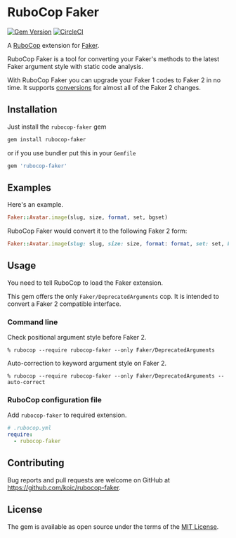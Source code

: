 # RuboCop Faker

[![Gem Version](https://badge.fury.io/rb/rubocop-faker.svg)](https://badge.fury.io/rb/rubocop-faker)
[![CircleCI](https://circleci.com/gh/koic/rubocop-faker.svg?style=svg)](https://circleci.com/gh/koic/rubocop-faker)

A [RuboCop](https://github.com/rubocop-hq/rubocop) extension for [Faker](https://github.com/faker-ruby/faker).

RuboCop Faker is a tool for converting your Faker's methods to the latest Faker argument style with static code analysis.

With RuboCop Faker you can upgrade your Faker 1 codes to Faker 2 in no time. It supports [conversions](https://github.com/koic/rubocop-faker/blob/master/config/default.yml) for almost all of the Faker 2 changes.

## Installation

Just install the `rubocop-faker` gem

```sh
gem install rubocop-faker
```

or if you use bundler put this in your `Gemfile`

```ruby
gem 'rubocop-faker'
```

## Examples

Here's an example.

```ruby
Faker::Avatar.image(slug, size, format, set, bgset)
```

RuboCop Faker would convert it to the following Faker 2 form:

```ruby
Faker::Avatar.image(slug: slug, size: size, format: format, set: set, bgset: bgset)
```

## Usage

You need to tell RuboCop to load the Faker extension.

This gem offers the only `Faker/DeprecatedArguments` cop. It is intended to convert a Faker 2 compatible interface.

### Command line

Check positional argument style before Faker 2.

```console
% rubocop --require rubocop-faker --only Faker/DeprecatedArguments
```

Auto-correction to keyword argument style on Faker 2.

```console
% rubocop --require rubocop-faker --only Faker/DeprecatedArguments --auto-correct
```

### RuboCop configuration file

Add `rubocop-faker` to required extension.

```yaml
# .rubocop.yml
require:
  - rubocop-faker
```

## Contributing

Bug reports and pull requests are welcome on GitHub at https://github.com/koic/rubocop-faker.

## License

The gem is available as open source under the terms of the [MIT License](https://opensource.org/licenses/MIT).
